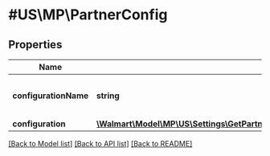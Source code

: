 # #US\MP\PartnerConfig

## Properties

Name | Type | Description | Notes
------------ | ------------- | ------------- | -------------
**configurationName** | **string** | Name of the configuration. Allowed value is FEED | [optional]
**configuration** | [**\Walmart\Model\MP\US\Settings\GetPartnerConfigurations200ResponseConfigurationsInnerAnyOf1Configuration**](GetPartnerConfigurations200ResponseConfigurationsInnerAnyOf1Configuration.md) |  | [optional]


[[Back to Model list]](../) [[Back to API list]](../../Api/US/MP) [[Back to README]](../../README.md)
